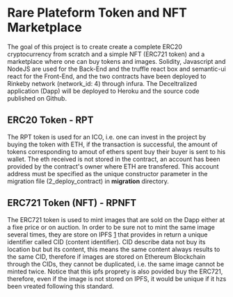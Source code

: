 # Rare Plateform Token and NFT Marketplace

The goal of this project is to create create a complete ERC20 cryptocurrency from scratch and a simple NFT (ERC721 token) and a marketplace where one can buy tokens and images. Solidity, Javascript and NodeJS are used for the Back-End and the truffle react box and semantic-ui react for the Front-End, and the two contracts have been deployed to Rinkeby network (network_id: 4) through infura. The Deceltralized application (Dapp) will be deployed to Heroku and the source code published on Github.

## ERC20 Token - RPT

The RPT token is used for an ICO, i.e. one can invest in the project by buying the token with ETH, if the transaction is successful, the amount of tokens corresponding to amout of ethers spent buy their buyer is sent to his wallet. The eth received is not stored in the contract, an account has been provided by the contract's owner where ETH are transfered. This account address must be specified as the unique constructor parameter in the migration file (2_deploy_contract) in **migration** directory.

## ERC721 Token (NFT) - RPNFT

The ERC721 token is used to mint images that are sold on the Dapp either at a fixe price or on auction. In order to be sure not to mint the same image several times, they are store on IPFS [1](https://ipfs.io/) that provides in return a unique identifier called CID (content identifier). CID describe data not buy its location but but its content, this means the same content always results to the same CID, therefore if images are stored on Ethereum Blockchain through the CIDs, they cannot be duplicated, i.e. the same image cannot be minted twice. Notice that this ipfs proprety is also povided buy the ERC721, therefore, even if the image is not stored on IPFS, it would be unique if it hzs been vreated following this standard.
